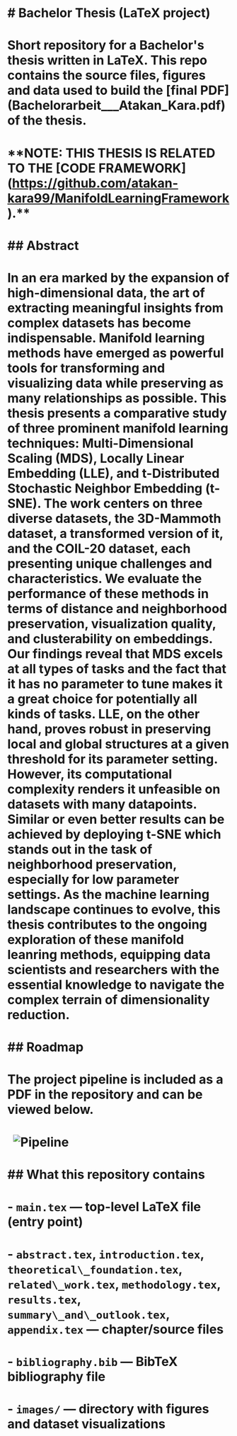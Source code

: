 # \# Bachelor Thesis (LaTeX project)

# 

# Short repository for a Bachelor's thesis written in LaTeX. This repo contains the source files, figures and data used to build the \[final PDF](Bachelorarbeit\_\_\_Atakan\_Kara.pdf) of the thesis.

# 

# \*\*NOTE: THIS THESIS IS RELATED TO THE \[CODE FRAMEWORK](https://github.com/atakan-kara99/ManifoldLearningFramework).\*\*

# 

# \## Abstract

# 

# In an era marked by the expansion of high-dimensional data, the art of extracting meaningful insights from complex datasets has become indispensable. Manifold learning methods have emerged as powerful tools for transforming and visualizing data while preserving as many relationships as possible. This thesis presents a comparative study of three prominent manifold learning techniques: Multi-Dimensional Scaling (MDS), Locally Linear Embedding (LLE), and t-Distributed Stochastic Neighbor Embedding (t-SNE). The work centers on three diverse datasets, the 3D-Mammoth dataset, a transformed version of it, and the COIL-20 dataset, each presenting unique challenges and characteristics. We evaluate the performance of these methods in terms of distance and neighborhood preservation, visualization quality, and clusterability on embeddings. Our findings reveal that MDS excels at all types of tasks and the fact that it has no parameter to tune makes it a great choice for potentially all kinds of tasks. LLE, on the other hand, proves robust in preserving local and global structures at a given threshold for its parameter setting. However, its computational complexity renders it unfeasible on datasets with many datapoints. Similar or even better results can be achieved by deploying t-SNE which stands out in the task of neighborhood preservation, especially for low parameter settings. As the machine learning landscape continues to evolve, this thesis contributes to the ongoing exploration of these manifold leanring methods, equipping data scientists and researchers with the essential knowledge to navigate the complex terrain of dimensionality reduction.

# \## Roadmap

# 

# The project pipeline is included as a PDF in the repository and can be viewed below.

# 

# <p>

# &nbsp; <img src="images/pipeline\_final.png" alt="Pipeline">

# </p>

# 

# \## What this repository contains

# 

# \- `main.tex` — top-level LaTeX file (entry point)

# \- `abstract.tex`, `introduction.tex`, `theoretical\_foundation.tex`, `related\_work.tex`, `methodology.tex`, `results.tex`, `summary\_and\_outlook.tex`, `appendix.tex` — chapter/source files

# \- `bibliography.bib` — BibTeX bibliography file

# \- `images/` — directory with figures and dataset visualizations

